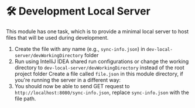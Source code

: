 # 🛠️ Development Local Server

This module has one task, which is to provide a minimal local server to host files
that will be used during development.

1. Create the file with any name (e.g., `sync-info.json`) in `dev-local-server/devWorkingDirectory` folder
2. Run using IntelliJ IDEA shared run configurations or change the working directory
   to `dev-local-server/devWorkingDirectory` instead of the root project folder
   Create a file called `file.json` in this module directory, if you're running the server in a different way:
3. You should now be able to send GET request to `http://localhost:8080/sync-info.json`, replace `sync-info.json`
   with the file path.